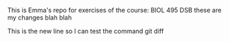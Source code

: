This is Emma's repo for exercises of the course: BIOL 495 DSB
these are my changes
blah blah

This is the new line so I can test the command git diff
